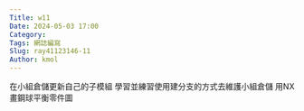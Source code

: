 ```yaml
---
Title: w11
Date: 2024-05-03 17:00
Category:
Tags: 網誌編寫
Slug: ray41123146-11
Author: kmol
---
```




<!-- PELICAN_END_SUMMARY -->

在小組倉儲更新自己的子模組
學習並練習使用建分支的方式去維護小組倉儲
用NX畫鋼球平衡零件圖